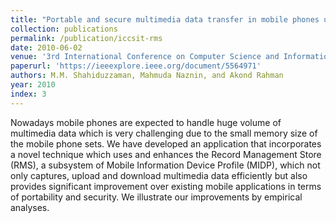 ```yaml
---
title: "Portable and secure multimedia data transfer in mobile phones using Record Management Store (RMS)"
collection: publications
permalink: /publication/iccsit-rms
date: 2010-06-02
venue: '3rd International Conference on Computer Science and Information Technology (ICCSIT)'
paperurl: 'https://ieeexplore.ieee.org/document/5564971'
authors: M.M. Shahiduzzaman, Mahmuda Naznin, and Akond Rahman
year: 2010
index: 3
--- 
```

Nowadays mobile phones are expected to handle huge volume of multimedia data which is very challenging due to the small memory size of the mobile phone sets. We have developed an application that incorporates a novel technique which uses and enhances the Record Management Store (RMS), a subsystem of Mobile Information Device Profile (MIDP), which not only captures, upload and download multimedia data efficiently but also provides significant improvement over existing mobile applications in terms of portability and security. We illustrate our improvements by empirical analyses.

